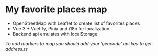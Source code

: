 # My favorite places map

- OpenStreetMap with Leaflet to create list of favorites places
- Vue 3 + Vuetify, Pinia and i18n for localization
- Backend api emulates with localStorage

_To add markers to map you should add your 'geocode' api key to get-address.ts_
